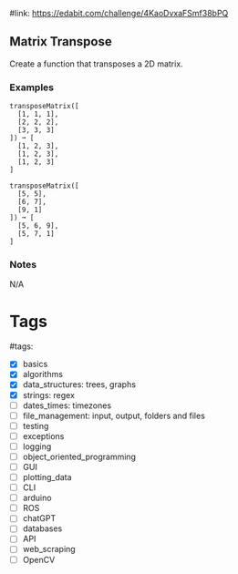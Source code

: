 #link: https://edabit.com/challenge/4KaoDvxaFSmf38bPQ

## Matrix Transpose

Create a function that transposes a 2D matrix.

### Examples

```
transposeMatrix([
  [1, 1, 1],
  [2, 2, 2],
  [3, 3, 3]
]) ➞ [
  [1, 2, 3],
  [1, 2, 3],
  [1, 2, 3]
]

transposeMatrix([
  [5, 5],
  [6, 7],
  [9, 1]
]) ➞ [
  [5, 6, 9],
  [5, 7, 1]
]
```

### Notes

N/A

# Tags

#tags: 
- [x] basics
- [x] algorithms
- [x] data_structures: trees, graphs
- [x] strings: regex
- [ ] dates_times: timezones
- [ ] file_management: input, output, folders and files
- [ ] testing
- [ ] exceptions
- [ ] logging
- [ ] object_oriented_programming
- [ ] GUI
- [ ] plotting_data
- [ ] CLI
- [ ] arduino
- [ ] ROS
- [ ] chatGPT
- [ ] databases
- [ ] API
- [ ] web_scraping
- [ ] OpenCV